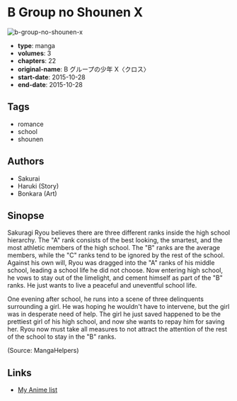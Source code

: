 # B Group no Shounen X

![b-group-no-shounen-x](https://cdn.myanimelist.net/images/manga/1/186474.jpg)

-   **type**: manga
-   **volumes**: 3
-   **chapters**: 22
-   **original-name**: B グループの少年 X〈クロス〉
-   **start-date**: 2015-10-28
-   **end-date**: 2015-10-28

## Tags

-   romance
-   school
-   shounen

## Authors

-   Sakurai
-   Haruki (Story)
-   Bonkara (Art)

## Sinopse

Sakuragi Ryou believes there are three different ranks inside the high school hierarchy. The "A" rank consists of the best looking, the smartest, and the most athletic members of the high school. The "B" ranks are the average members, while the "C" ranks tend to be ignored by the rest of the school. Against his own will, Ryou was dragged into the "A" ranks of his middle school, leading a school life he did not choose. Now entering high school, he vows to stay out of the limelight, and cement himself as part of the "B" ranks. He just wants to live a peaceful and uneventful school life.

One evening after school, he runs into a scene of three delinquents surrounding a girl. He was hoping he wouldn't have to intervene, but the girl was in desperate need of help. The girl he just saved happened to be the prettiest girl of his high school, and now she wants to repay him for saving her. Ryou now must take all measures to not attract the attention of the rest of the school to stay in the "B" ranks.

(Source: MangaHelpers)

## Links

-   [My Anime list](https://myanimelist.net/manga/93977/B_Group_no_Shounen_X)
